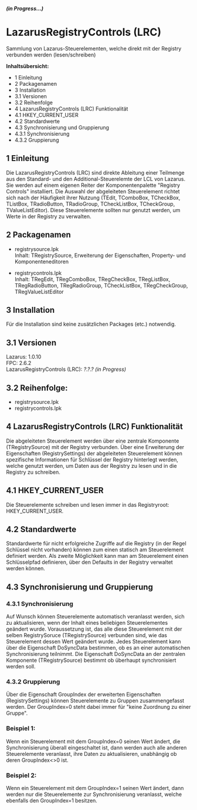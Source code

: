 ***(in Progress...)***

LazarusRegistryControls (LRC)
=============================

Sammlung von Lazarus-Steuerelementen, welche direkt mit der Registry verbunden 
werden (lesen/schreiben)

**Inhaltsübersicht:**

- 1     Einleitung
- 2     Packagenamen
- 3     Installation
- 3.1   Versionen
- 3.2   Reihenfolge
- 4     LazarusRegistryControls (LRC) Funktionalität
- 4.1   HKEY_CURRENT_USER
- 4.2   Standardwerte
- 4.3   Synchronisierung und Gruppierung
- 4.3.1 Synchronisierung
- 4.3.2 Gruppierung


1 Einleitung
------------

Die LazarusRegistryControls (LRC) sind direkte Ableitung einer Teilmenge aus den 
Standard- und den Additional-Steuerelemte der LCL von Lazarus. Sie werden auf einem 
eigenen Reiter der Komponentenpalette "Registry Controls" installiert. Die Auswahl 
der abgeleiteten Steuerelement richtet sich nach der Häufigkeit ihrer Nutzung 
(TEdit, TComboBox, TCheckBox, TListBox, TRadioButton, TRadioGroup, TCheckListBox, 
TCheckGroup, TValueListEditor). Diese Steuerelemente sollten nur genutzt werden, 
um Werte in der Registry zu verwalten.     


2 Packagenamen
--------------

- registrysource.lpk    
  Inhalt: TRegistrySource, Erweiterung der Eigenschaften, Property- und Komponenteneditoren

- registrycontrols.lpk    
  Inhalt: TRegEdit, TRegComboBox, TRegCheckBox, TRegListBox, TRegRadioButton, 
  TRegRadioGroup, TCheckListBox, TRegCheckGroup, TRegValueListEditor 


3 Installation
--------------

Für die Installation sind keine zusätzlichen Packages (etc.) notwendig.    

## 3.1 Versionen       
Lazarus: 1.0.10    
FPC: 2.6.2     
LazarusRegistryControls (LRC): *?.?.? (in Progress)*            

## 3.2 Reihenfolge:    
- registrysource.lpk
- registrycontrols.lpk


4 LazarusRegistryControls (LRC) Funktionalität
----------------------------------------------  

Die abgeleiteten Steuerelement werden über eine zentrale Komponente 
(TRegistrySource) mit der Registry verbunden. Über eine Erweiterung der
Eigenschaften (RegistrySettings) der abgeleiteten Steuerelement können spezifische 
Informationen für Schlüssel der Registry hinterlegt werden, welche genutzt werden, 
um Daten aus der Registry zu lesen und in die Registry zu schreiben. 

## 4.1 HKEY_CURRENT_USER

Die Steuerelemente schreiben und lesen immer in das Registryroot: HKEY_CURRENT_USER.

## 4.2 Standardwerte

Standardwerte für nicht erfolgreiche Zugriffe auf die Registry (in der Regel 
Schlüssel nicht vorhanden) können zum einen statisch am Steuerelement definiert
werden. Als zweite Möglichkeit kann man am Steuerelement einen Schlüsselpfad 
definieren, über den Defaults in der Registry verwaltet werden können.

## 4.3 Synchronisierung und Gruppierung

### 4.3.1 Synchronisierung    
Auf Wunsch können Steuerelemente automatisch veranlasst werden, sich zu aktualisieren,
wenn der Inhalt eines beliebigen Steuerelementes geändert wurde. Voraussetzung ist,
das alle diese Steuerelement mit der selben RegistrySoruce (TRegistrySource) 
verbunden sind, wie das Steuerelement dessen Wert geändert wurde. Jedes Steuerelement
kann über die Eigenschaft DoSyncData bestimmen, ob es an einer automatischen
Synchronisierung teilnimmt. Die Eigenschaft DoSyncData an der zentralen Komponente 
(TRegistrySource) bestimmt ob überhaupt synchronisiert werden soll.

### 4.3.2 Gruppierung    
Über die Eigenschaft GroupIndex der erweiterten Eigenschaften (RegistrySettings)
können Steuerelemente zu Gruppen zusammengefasst werden. Der GroupIndex=0 steht 
dabei immer für "keine Zuordnung zu einer Gruppe".

### Beispiel 1:     
Wenn ein Steuerelement mit dem GroupIndex=0 seinen Wert ändert, die Synchronisierung 
überall eingeschaltet ist, dann werden auch alle anderen Steuerelemente veranlasst, 
ihre Daten zu aktualisieren, unabhängig ob deren GroupIndex<>0 ist.

### Beispiel 2:     
Wenn ein Steuerelement mit dem GroupIndex=1 seinen Wert ändert, dann werden nur 
die Steuerelemente zur Synchronisierung veranlasst, welche ebenfalls den GroupIndex=1 
besitzen.     
